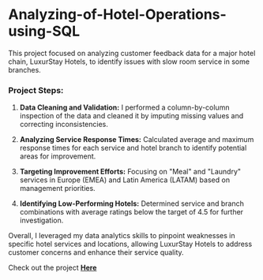 # Analyzing-of-Hotel-Operations-using-SQL

This project focused on analyzing customer feedback data for a major hotel chain, LuxurStay Hotels, to identify issues with slow room service in some branches.

### Project Steps:

1. **Data Cleaning and Validation:** I performed a column-by-column inspection of the data and cleaned it by imputing missing values and correcting inconsistencies.

2. **Analyzing Service Response Times:** Calculated average and maximum response times for each service and hotel branch to identify potential areas for improvement.

3. **Targeting Improvement Efforts:** Focusing on "Meal" and "Laundry" services in Europe (EMEA) and Latin America (LATAM) based on management priorities.

4. **Identifying Low-Performing Hotels:** Determined service and branch combinations with average ratings below the target of 4.5 for further investigation.

Overall, I leveraged my data analytics skills to pinpoint weaknesses in specific hotel services and locations, allowing LuxurStay Hotels to address customer concerns and enhance their service quality.

Check out the project **[Here]()**
